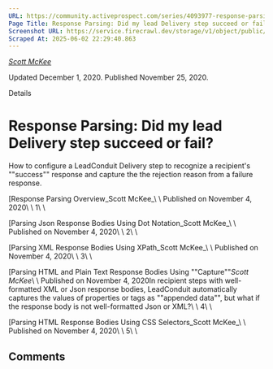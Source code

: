 ```yaml
---
URL: https://community.activeprospect.com/series/4093977-response-parsing-did-my-lead-delivery-step-succeed-or-fail
Page Title: Response Parsing: Did my lead Delivery step succeed or fail?
Screenshot URL: https://service.firecrawl.dev/storage/v1/object/public/media/screenshot-f323372b-e058-4683-b2c9-a7c388241829.png
Scraped At: 2025-06-02 22:29:40.863
---
```



[_Scott McKee_](https://community.activeprospect.com/memberships/7557680-scott-mckee)

Updated December 1, 2020. Published November 25, 2020.

Details

# Response Parsing: Did my lead Delivery step succeed or fail?

How to configure a LeadConduit Delivery step to recognize a recipient's ""success"" response and capture the the rejection reason from a failure response.

[Response Parsing Overview_Scott McKee_\\
\\
Published on November 4, 2020\\
\\
1\\
\\

[Parsing Json Response Bodies Using Dot Notation_Scott McKee_\\
\\
Published on November 4, 2020\\
\\
2\\
\\

[Parsing XML Response Bodies Using XPath_Scott McKee_\\
\\
Published on November 4, 2020\\
\\
3\\
\\

[Parsing HTML and Plain Text Response Bodies Using ""Capture""_Scott McKee_\\
\\
Published on November 4, 2020In recipient steps with well-formatted XML or Json response bodies, LeadConduit automatically captures the values of properties or tags as ""appended data"", but what if the response body is not well-formatted Json or XML?\\
\\
4\\
\\

[Parsing HTML Response Bodies Using CSS Selectors_Scott McKee_\\
\\
Published on November 4, 2020\\
\\
5\\
\\

## Comments
